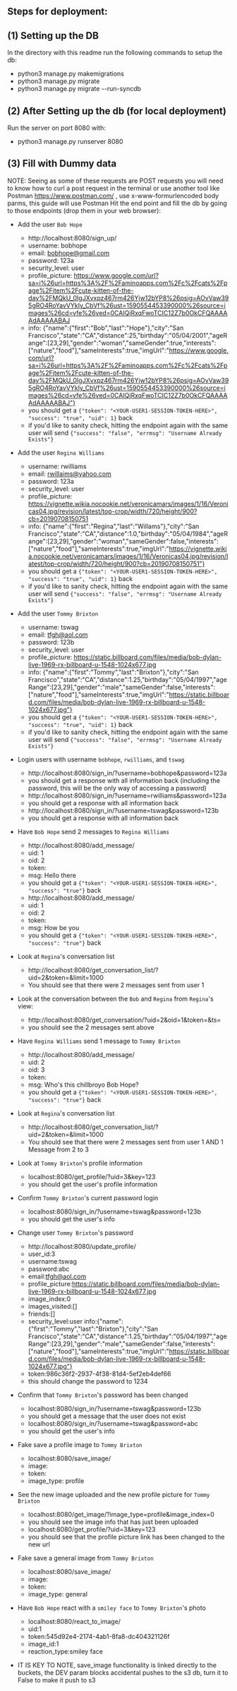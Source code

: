 Steps for deployment:
---------------------

(1) Setting up the DB
---------------------
In the directory with this readme run the following commands to setup the db:
- python3 manage.py makemigrations
- python3 manage.py migrate
- python3 manage.py migrate --run-syncdb

(2) After Setting up the db (for local deployment)
---------------------------
Run the server on port 8080 with:
- python3 manage.py runserver 8080

(3) Fill with Dummy data
------------------------
NOTE: Seeing as some of these requests are POST requests you will need to know how to curl a post request in the terminal or use
another tool like Postman https://www.postman.com/ , use x-www-formurlencoded body parms, this guide will use Postman
Hit the end point and fill the db by going to those endpoints (drop them in your web browser):
- Add the user `Bob Hope`
  - http://localhost:8080/sign_up/
   - username: bobhope
   - email: bobhope@gmail.com
   - password: 123a
   - security_level: user
   - profile_picture: https://www.google.com/url?sa=i%26url=https%3A%2F%2Faminoapps.com%2Fc%2Fcats%2Fpage%2Fitem%2Fcute-kitten-of-the-day%2FMQkU_0IgJXvxpz467rm426Yjw12bYP8%26psig=AOvVaw395gRO4RoYavVYkIy_CbVf%26ust=1590554453390000%26source=images%26cd=vfe%26ved=0CAIQjRxqFwoTCIC12Z7b0OkCFQAAAAAdAAAAABAJ
   - info: {"name":{"first":"Bob","last":"Hope"},"city":"San Francisco","state":"CA","distance":25,"birthday":"05/04/2001","ageRange":[23,29],"gender":"woman","sameGender":true,"interests":["nature","food"],"sameInterests":true,"imgUrl":"https://www.google.com/url?sa=i%26url=https%3A%2F%2Faminoapps.com%2Fc%2Fcats%2Fpage%2Fitem%2Fcute-kitten-of-the-day%2FMQkU_0IgJXvxpz467rm426Yjw12bYP8%26psig=AOvVaw395gRO4RoYavVYkIy_CbVf%26ust=1590554453390000%26source=images%26cd=vfe%26ved=0CAIQjRxqFwoTCIC12Z7b0OkCFQAAAAAdAAAAABAJ"}
  - you should get a `{"token": "<YOUR-USER1-SESSION-TOKEN-HERE>", "success": "true", "uid": 1}` back
  - if you'd like to sanity check, hitting the endpoint again with the same user will send `{"success": "false", "errmsg": "Username Already Exists"}` 
- Add the user `Regina Williams`
   - username: rwilliams
   - email: rwillaims@yahoo.com
   - password: 123a
   - security_level: user
   - profile_picture: https://vignette.wikia.nocookie.net/veronicamars/images/1/16/Veronicas04.jpg/revision/latest/top-crop/width/720/height/900?cb=20190708150751
   - info: {"name":{"first":"Regina","last":"Willams"},"city":"San Francisco","state":"CA","distance":1.0,"birthday":"05/04/1984","ageRange":[23,29],"gender":"woman","sameGender":false,"interests":["nature","food"],"sameInterests":true,"imgUrl":"https://vignette.wikia.nocookie.net/veronicamars/images/1/16/Veronicas04.jpg/revision/latest/top-crop/width/720/height/900?cb=20190708150751"}
  - you should get a `{"token": "<YOUR-USER1-SESSION-TOKEN-HERE>", "success": "true", "uid": 1}` back
  - if you'd like to sanity check, hitting the endpoint again with the same user will send `{"success": "false", "errmsg": "Username Already Exists"}` 
- Add the user `Tommy Brixton`
   - username: tswag
   - email: tfgh@aol.com
   - password: 123b
   - security_level: user
   - profile_picture: https://static.billboard.com/files/media/bob-dylan-live-1969-rx-billboard-u-1548-1024x677.jpg
   - info: {"name":{"first":"Tommy","last":"Brixton"},"city":"San Francisco","state":"CA","distance":1.25,"birthday":"05/04/1997","ageRange":[23,29],"gender":"male","sameGender":false,"interests":["nature","food"],"sameInterests":true,"imgUrl":"https://static.billboard.com/files/media/bob-dylan-live-1969-rx-billboard-u-1548-1024x677.jpg"}
  - you should get a `{"token": "<YOUR-USER1-SESSION-TOKEN-HERE>", "success": "true", "uid": 1}` back
  - if you'd like to sanity check, hitting the endpoint again with the same user will send `{"success": "false", "errmsg": "Username Already Exists"}` 
- Login users with username `bobhope`, `rwilliams`, and `tswag`
  - http://localhost:8080/sign_in/?username=bobhope&password=123a
  - you should get a response with all information back (including the password, this will be the only way of accessing a password)
  - http://localhost:8080/sign_in/?username=rwilliams&password=123a
  - you should get a response with all information back
  - http://localhost:8080/sign_in/?username=tswag&password=123b
  - you should get a response with all information back
- Have `Bob Hope` send 2 messages to `Regina Williams`
  - http://localhost:8080/add_message/
   - uid: 1
   - oid: 2
   - token: <YOUR-USER1-SESSION-TOKEN-HERE>
   - msg: Hello there
  - you should get a `{"token": "<YOUR-USER1-SESSION-TOKEN-HERE>", "success": "true"}` back 
  - http://localhost:8080/add_message/
   - uid: 1
   - oid: 2
   - token: <YOUR-USER1-SESSION-TOKEN-HERE>
   - msg: How be you
  - you should get a `{"token": "<YOUR-USER1-SESSION-TOKEN-HERE>", "success": "true"}` back
- Look at `Regina`'s conversation list
  - http://localhost:8080/get_conversation_list/?uid=2&token=<YOUR-USER2-SESSION-TOKEN-HERE>&limit=1000
  - You should see that there were 2 messages sent from user 1
- Look at the conversation between the `Bob` and `Regina` from `Regina`'s view:
  - http://localhost:8080/get_conversation/?uid=2&oid=1&token=<YOUR-USER1-SESSION-TOKEN-HERE>&ts=
  - you should see the 2 messages sent above
- Have `Regina Williams` send 1 message to `Tommy Brixton`
   - http://localhost:8080/add_message/
   - uid: 2
   - oid: 3
   - token: <YOUR-USER1-SESSION-TOKEN-HERE>
   - msg: Who's this chillbroyo Bob Hope?
  - you should get a `{"token": "<YOUR-USER1-SESSION-TOKEN-HERE>", "success": "true"}` back
- Look at `Regina`'s conversation list
  - http://localhost:8080/get_conversation_list/?uid=2&token=<YOUR-USER2-SESSION-TOKEN-HERE>&limit=1000
  - You should see that there were 2 messages sent from user 1 AND 1 Message from 2 to 3
- Look at `Tommy Brixton`'s profile information
  - localhost:8080/get_profile/?uid=3&key=123
  - you should get the user's profile information
- Confirm `Tommy Brixton`'s current password login
  - localhost:8080/sign_in/?username=tswag&password=123b
  - you should get the user's info
- Change user `Tommy Brixton`'s password
  - http://localhost:8080/update_profile/
  - user_id:3
  - username:tswag
  - password:abc
  - email:tfgh@aol.com
  - profile_picture:https://static.billboard.com/files/media/bob-dylan-live-1969-rx-billboard-u-1548-1024x677.jpg
  - image_index:0
  - images_visited:[]
  - friends:[]
  - security_level:user
    info:{"name":{"first":"Tommy","last":"Brixton"},"city":"San Francisco","state":"CA","distance":1.25,"birthday":"05/04/1997","ageRange":[23,29],"gender":"male","sameGender":false,"interests":["nature","food"],"sameInterests":true,"imgUrl":"https://static.billboard.com/files/media/bob-dylan-live-1969-rx-billboard-u-1548-1024x677.jpg"}
  - token:986c36f2-2937-4f38-81d4-5ef2eb4def66
  - this should change the password to 1234
- Confirm that `Tommy Brixton`'s password has been changed
  - localhost:8080/sign_in/?username=tswag&password=123b
  - you should get a message that the user does not exist
  - localhost:8080/sign_in/?username=tswag&password=abc
  - you should get the user's info
- Fake save a profile image to `Tommy Brixton`
  - localhost:8080/save_image/
  - image: <your image you upload>
  - token: <YOUR-USER3-SESSION-TOKEN-HERE>
  - image_type: profile
- See the new image uploaded and the new profile picture for `Tommy Brixton`
  - localhost:8080/get_image/?image_type=profile&image_index=0
  - you should see the image info that has just been uploaded
  - localhost:8080/get_profile/?uid=3&key=123
  - you should see that the profile picture link has been changed to the new url
- Fake save a general image from `Tommy Brixton`
  - localhost:8080/save_image/
  - image: <image you want to upload>
  - token: <YOUR-USER3-SESSION-TOKEN-HERE>
  - image_type: general
- Have `Bob Hope` react with a `smiley face` to `Tommy Brixton`'s photo
  - localhost:8080/react_to_image/
  - uid:1
  - token:545d92e4-2174-4ab1-8fa8-dc404321126f
  - image_id:1
  - reaction_type:smiley face


- IT IS KEY TO NOTE, save_image functionality is linked directly to the buckets, the DEV param blocks accidental pushes to the s3 db,
  turn it to False to make it push to s3